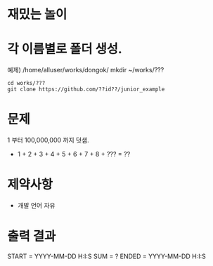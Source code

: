 # 재밌는 놀이

# 각 이름별로 폴더 생성.
  예제) /home/alluser/works/dongok/
	mkdir ~/works/???

	cd works/???
	git clone https://github.com/??id??/junior_example

# 문제
  1 부터 100,000,000 까지 덧샘.
   - 1 + 2 + 3 + 4 + 5 + 6 + 7 + 8 + ??? = ??

# 제약사항
  - 개발 언어 자유

# 출력 결과
  START = YYYY-MM-DD H:I:S
  SUM = ?
  ENDED = YYYY-MM-DD H:I:S


